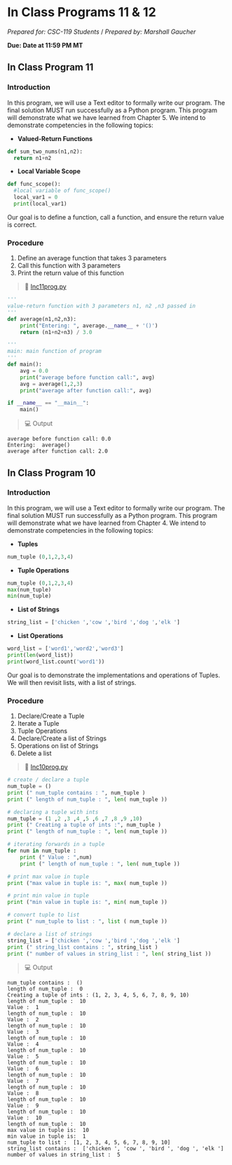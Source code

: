 # In Class Programs 11 & 12
_Prepared for: CSC-119 Students_ /
_Prepared by: Marshall Gaucher_

**Due: Date at 11:59 PM MT**

## In Class Program 11 
### Introduction
In this program, we will use a Text editor to formally write our program. The final solution MUST run successfully as a Python program. This program will demonstrate what we have learned from Chapter 5. We intend to demonstrate competencies in the following topics:


* **Valued-Return Functions**
```python
def sum_two_nums(n1,n2):
  return n1+n2
```
* **Local Variable Scope**
```python
def func_scope():
  #local variable of func_scope()
  local_var1 = 0
  print(local_var1)
```
Our goal is to define a function, call a function, and ensure the return value is correct.

### Procedure
1. Define an average function that takes 3 parameters
2. Call this function with 3 parameters
3. Print the return value of this function

> :page_facing_up: [Inc11prog.py](www.google.com)
```python
'''
value-return function with 3 parameters n1, n2 ,n3 passed in
'''
def average(n1,n2,n3):
    print("Entering: ", average.__name__ + '()')
    return (n1+n2+n3) / 3.0

'''
main: main function of program
'''
def main():
    avg = 0.0
    print("average before function call:", avg)
    avg = average(1,2,3)
    print("average after function call:", avg)

if __name__ == "__main__":
    main()
```
> :computer: Output
```
average before function call: 0.0
Entering:  average()
average after function call: 2.0
```
## In Class Program 10
### Introduction
In this program, we will use a Text editor to formally write our program.  The final solution MUST run successfully as a Python program.  This program will demonstrate what we have learned from Chapter 4.  We intend to demonstrate competencies in the following topics:

* **Tuples**
```python
num_tuple (0,1,2,3,4)
```
* **Tuple Operations**
```python
num_tuple (0,1,2,3,4)
max(num_tuple)
min(num_tuple)
```
* **List of Strings**
```python
string_list = ['chicken ','cow ','bird ','dog ','elk ']
```
* **List Operations**
```python
word_list = ['word1','word2','word3']
print(len(word_list))
print(word_list.count('word1'))
```
Our goal is to demonstrate the implementations and operations of Tuples. We will then revisit lists, with a list of strings.

### Procedure
1. Declare/Create a Tuple
2. Iterate a Tuple
3. Tuple Operations
4. Declare/Create a list of Strings
5. Operations on list of Strings
6. Delete a list

> :page_facing_up: [Inc10prog.py](https://github.com/m-gaucher/ACC_Dev/blob/master/CSC-119/docs/In-Class%20Program%209%20-%2010/Inc10prog.py)
```python
# create / declare a tuple
num_tuple = ()
print (" num_tuple contains : ", num_tuple )
print (" length of num_tuple : ", len( num_tuple ))

# declaring a tuple with ints
num_tuple = (1 ,2 ,3 ,4 ,5 ,6 ,7 ,8 ,9 ,10)
print (" Creating a tuple of ints :", num_tuple )
print (" length of num_tuple : ", len( num_tuple ))

# iterating forwards in a tuple
for num in num_tuple :
    print (" Value : ",num)
    print (" length of num_tuple : ", len( num_tuple ))

# print max value in tuple
print ("max value in tuple is: ", max( num_tuple ))

# print min value in tuple
print ("min value in tuple is: ", min( num_tuple ))

# convert tuple to list
print (" num_tuple to list : ", list ( num_tuple ))

# declare a list of strings
string_list = ['chicken ','cow ','bird ','dog ','elk ']
print (" string_list contains : ", string_list )
print (" number of values in string_list : ", len( string_list ))
```
> :computer: Output
```
num_tuple contains :  ()
length of num_tuple :  0
Creating a tuple of ints : (1, 2, 3, 4, 5, 6, 7, 8, 9, 10)
length of num_tuple :  10
Value :  1
length of num_tuple :  10
Value :  2
length of num_tuple :  10
Value :  3
length of num_tuple :  10
Value :  4
length of num_tuple :  10
Value :  5
length of num_tuple :  10
Value :  6
length of num_tuple :  10
Value :  7
length of num_tuple :  10
Value :  8
length of num_tuple :  10
Value :  9
length of num_tuple :  10
Value :  10
length of num_tuple :  10
max value in tuple is:  10
min value in tuple is:  1
num_tuple to list :  [1, 2, 3, 4, 5, 6, 7, 8, 9, 10]
string_list contains :  ['chicken ', 'cow ', 'bird ', 'dog ', 'elk ']
number of values in string_list :  5
```
